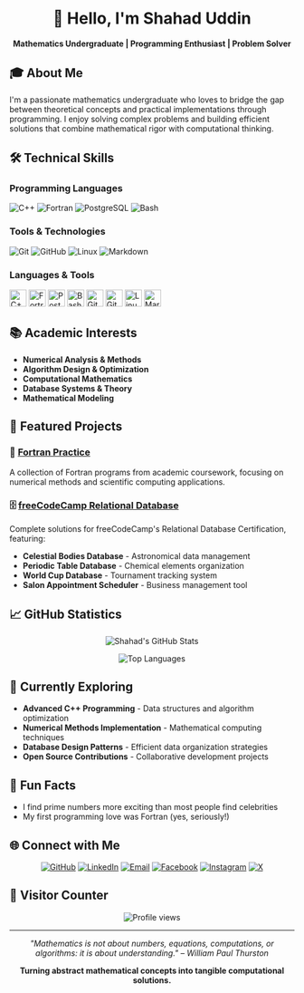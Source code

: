 <div align="center">

# 👋 Hello, I'm Shahad Uddin

**Mathematics Undergraduate | Programming Enthusiast | Problem Solver**

</div>

<!--
## 🏆 Profile Trophy Showcase

<div align="center">
  <img src="https://github-profile-trophy.vercel.app/?username=shahad-99&theme=flat&column=7" alt="GitHub Trophy"/>
</div>

## 📊 Contribution Streak

<div align="center">
  <img src="https://github-readme-streak-stats.herokuapp.com/?user=shahad-99&theme=default" alt="GitHub Streak"/>
</div>
-->
## 🎓 About Me

I'm a passionate mathematics undergraduate who loves to bridge the gap between theoretical concepts and practical implementations through programming. I enjoy solving complex problems and building efficient solutions that combine mathematical rigor with computational thinking.

## 🛠️ Technical Skills

### **Programming Languages**
<p>
  <img src="https://img.shields.io/badge/C++-00599C?style=for-the-badge&logo=c%2B%2B&logoColor=white" alt="C++"/>
  <img src="https://img.shields.io/badge/Fortran-734F96?style=for-the-badge&logo=fortran&logoColor=white" alt="Fortran"/>
  <img src="https://img.shields.io/badge/PostgreSQL-4169E1?style=for-the-badge&logo=postgresql&logoColor=white" alt="PostgreSQL"/>
  <img src="https://img.shields.io/badge/Bash-4EAA25?style=for-the-badge&logo=gnu-bash&logoColor=white" alt="Bash"/>
</p>

### **Tools & Technologies**
<p>
  <img src="https://img.shields.io/badge/Git-F05032?style=for-the-badge&logo=git&logoColor=white" alt="Git"/>
  <img src="https://img.shields.io/badge/GitHub-181717?style=for-the-badge&logo=github&logoColor=white" alt="GitHub"/>
  <img src="https://img.shields.io/badge/Linux-FCC624?style=for-the-badge&logo=linux&logoColor=black" alt="Linux"/>
  <img src="https://img.shields.io/badge/Markdown-000000?style=for-the-badge&logo=markdown&logoColor=white" alt="Markdown"/>
</p>

<!-- Section 10: Languages & Tools with Icons -->
### **Languages & Tools**
<p>
  <img src="https://cdn.jsdelivr.net/gh/devicons/devicon/icons/cplusplus/cplusplus-original.svg" height="30" alt="C++" />
  <img src="https://cdn.jsdelivr.net/gh/devicons/devicon/icons/fortran/fortran-original.svg" height="30" alt="Fortran" />
  <img src="https://cdn.jsdelivr.net/gh/devicons/devicon/icons/postgresql/postgresql-original.svg" height="30" alt="PostgreSQL" />
  <img src="https://cdn.jsdelivr.net/gh/devicons/devicon/icons/bash/bash-original.svg" height="30" alt="Bash" />
  <img src="https://cdn.jsdelivr.net/gh/devicons/devicon/icons/git/git-original.svg" height="30" alt="Git" />
  <img src="https://cdn.jsdelivr.net/gh/devicons/devicon/icons/github/github-original.svg" height="30" alt="GitHub" />
  <img src="https://cdn.jsdelivr.net/gh/devicons/devicon/icons/linux/linux-original.svg" height="30" alt="Linux" />
  <img src="https://cdn.jsdelivr.net/gh/devicons/devicon/icons/markdown/markdown-original.svg" height="30" alt="Markdown" />
</p>

## 📚 Academic Interests

- **Numerical Analysis & Methods**
- **Algorithm Design & Optimization**
- **Computational Mathematics**
- **Database Systems & Theory**
- **Mathematical Modeling**

## 🚀 Featured Projects

### 🔬 [Fortran Practice](https://github.com/shahad-99/fortran-practice)
A collection of Fortran programs from academic coursework, focusing on numerical methods and scientific computing applications.

### 🗄️ [freeCodeCamp Relational Database](https://github.com/shahad-99/freeCodeCamp)
Complete solutions for freeCodeCamp's Relational Database Certification, featuring:
- **Celestial Bodies Database** - Astronomical data management
- **Periodic Table Database** - Chemical elements organization
- **World Cup Database** - Tournament tracking system
- **Salon Appointment Scheduler** - Business management tool

## 📈 GitHub Statistics

<div align="center">

![Shahad's GitHub Stats](https://github-readme-stats.vercel.app/api?username=shahad-99&show_icons=true&theme=default&hide_title=true)

![Top Languages](https://github-readme-stats.vercel.app/api/top-langs/?username=shahad-99&layout=compact&theme=default)

</div>

## 🌱 Currently Exploring

- **Advanced C++ Programming** - Data structures and algorithm optimization
- **Numerical Methods Implementation** - Mathematical computing techniques
- **Database Design Patterns** - Efficient data organization strategies
- **Open Source Contributions** - Collaborative development projects
<!--
## 📝 Latest Blog Posts
- [How I Approach Algorithmic Problem Solving](https://medium.com/@shahaduddin01/how-i-approach-algorithmic-problem-solving)
- [Bridging Math and Code: My Learning Journey](https://dev.to/shahaduddin01/bridging-math-and-code)

## 🏅 Certifications & Awards
- freeCodeCamp Relational Database Certification
- XYZ Coding Hackathon – 2nd Place (2024)
-->
## 🎲 Fun Facts
- I find prime numbers more exciting than most people find celebrities
- My first programming love was Fortran (yes, seriously!)
<!--
## 👥 Open Source Contributions
- [freeCodeCamp/freeCodeCamp](https://github.com/freeCodeCamp/freeCodeCamp) – Database solutions contributor
- [other-org/example-repo](https://github.com/other-org/example-repo) – Issue triage and bug fixes
-->
## 🌐 Connect with Me

<div align="center">

[![GitHub](https://img.shields.io/badge/GitHub-181717?style=for-the-badge&logo=github&logoColor=white)](https://github.com/shahad-99)
[![LinkedIn](https://img.shields.io/badge/LinkedIn-0A66C2?style=for-the-badge&logo=linkedin&logoColor=white)](https://linkedin.com/in/shahaduddin01)
[![Email](https://img.shields.io/badge/Email-D14836?style=for-the-badge&logo=gmail&logoColor=white)](mailto:scientistphysics01@gmail.com)
[![Facebook](https://img.shields.io/badge/Facebook-1877F2?style=for-the-badge&logo=facebook&logoColor=white)](https://facebook.com/shahaduddin01)
[![Instagram](https://img.shields.io/badge/Instagram-E4405F?style=for-the-badge&logo=instagram&logoColor=white)](https://instagram.com/shahaduddin01)
[![X](https://img.shields.io/badge/X-000000?style=for-the-badge&logo=twitter&logoColor=white)](https://x.com/shahaduddin01)

</div>

## 🔢 Visitor Counter

<p align="center">
  <img src="https://komarev.com/ghpvc/?username=shahad-99&label=Profile%20views&color=0e75b6&style=flat" alt="Profile views"/>
</p>

---

<div align="center">

*"Mathematics is not about numbers, equations, computations, or algorithms: it is about understanding." – William Paul Thurston*

**Turning abstract mathematical concepts into tangible computational solutions.**

</div>
